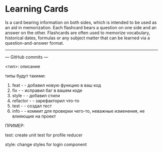 # Learning Cards

Is a card bearing information on both sides, which is intended to be used as an aid in memorization. Each flashcard
bears a question on one side and an answer on the other. Flashcards are often used to memorize vocabulary, historical
dates, formulas or any subject matter that can be learned via a question-and-answer format.

---

— GitHub commits —

<тип>: описание

типы будут такими:

1. feat - - добавил новую функцию в ваш код
2. fix - - исправил баг в вашем коде
3. style - - добавил стили
4. refactor - - зарефакторил что-то
5. test - - создал тест
6. info - - коммит для проверки чего-то, неважные изменения, не влияющие на проект

ПРИМЕР:

test: create unit test for profile reducer

style: change styles for login component